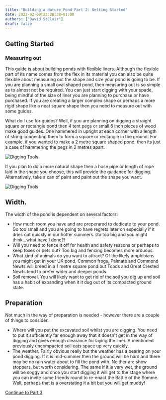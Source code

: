```yaml
---
title: "Building a Nature Pond Part 2: Getting Started"
date: 2022-02-09T23:28:38+01:00
authors: ["David StClair"]
draft: false
---
```

## Getting Started
### Measuring out
This guide is about building ponds with flexible liners. Although the flexible part of its name comes from the flex in its material  you can also be quite flexible about measuring out the shape and size your pond is going to be.  If you are planning a small oval shaped pond, then measuring out is so simple as to almost not be required. You can just start digging with your spade, being mindful of the size of liner you are planning to purchase or have purchased.  If you are creating a larger complex shape or perhaps a more rigid shape like a neat square shape then you need to measure out with some guides.

What do I use for guides?  Well, if you are planning on digging a straight square or rectangle pond then 4 tent pegs or small 6 inch pieces of wood make good guides. One hammered in upright at each corner with a length of string connecting them to form a square or rectangle in the ground.  For example, if you wanted to make a 2 metre square shaped pond, then its just a case of hammering the pegs in 2 metres apart.

![Digging Tools](../mark-out-pond-square.png)

If you plan to do a more natural shape then a hose pipe or length of rope laid in the shape you choose, this will provide the guidance for digging. Alternatively, take a can of paint and paint out the shape you want.

![Digging Tools](../marking-out-freeform.png)

## Width.
The width of the pond is dependent on several factors:

- How much room you have and are preperared to dedicate to your pond.  Go too small and you are going to have regrets later on especially if it dries out quickly in our hotter summers. Go too big and you might think...what have I done?!
- Will you need to fence it off for health and safety reasons or perhaps to keep foxes or pets out?  Too big and fencing becomes more arduous.
- What kind of animals do you want to attract? Of the likely amphibians you might get in your UK pond, Common frogs, Palmate and Commond Newts will breed in a 1 metre square pond but Toads and Great Crested Newts tend to prefer wider and deeper ponds.
- Soil removal. You will likely want to get rid of the soil you dig up and soil has a habit of expanding when it it dug out of its compacted ground state.

## Preparation
Not much in the way of preparation is needed - however there are a couple of things to consider.

- Where will you put the excavated soil whilst you are digging. You need to put it sufficiently far enough away that it doesn't get in the way of digging and gives enough clearance for laying the liner. A mentioned previously uncompacted soil eats space up very quickly.
- The weather. Fairly obvious really but the weather has a bearing on your pond digging.  If it is mid-summer then the ground will be hard and there may be no rain water about to fill the pond with.  Neither are show stoppers, but worth considering.  The same if it is very wet, the ground will be soggy and once you start digging it will get to the stage where you can invite some friends round to re-enact the Battle of the Somme. Well, perhaps that is a overstating it a bit but you will get muddy!


[Continue to Part 3](../3)